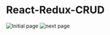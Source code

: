 # React-Redux-CRUD

![Initial page](https://freeimage.host/i/5Q1O2j)
![next page](https://ibb.co/DfXpFgR)
